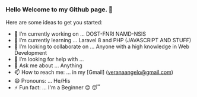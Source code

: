 ### Hello Welcome to my Github page.  👋


Here are some ideas to get you started:

- 🔭 I’m currently working on ... DOST-FNRI NAMD-NSIS
- 🌱 I’m currently learning ... Laravel 8 and PHP (JAVASCRIPT AND STUFF) 
- 👯 I’m looking to collaborate on ... Anyone with a high knowledge in Web Development 
- 🤔 I’m looking for help with ... 
- 💬 Ask me about ... Anything 
- 📫 How to reach me: ... in my [Gmail] (veranaangelo@gmail.com)
- 😄 Pronouns: ... He/His
- ⚡ Fun fact: ... I'm a Beginner :blush: :sleeping:

